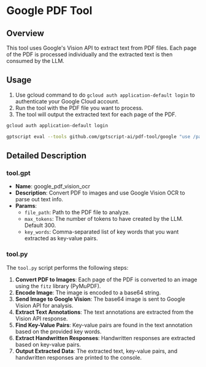 # Google PDF Tool

## Overview

This tool uses Google's Vision API to extract text from PDF files. Each page of the PDF is processed individually and the extracted text is then consumed by the LLM.

## Usage

1. Use gcloud command to do `gcloud auth application-default login` to authenticate your Google Cloud account.
1. Run the tool with the PDF file you want to process.
1. The tool will output the extracted text for each page of the PDF.

```sh
gcloud auth application-default login

gptscript eval --tools github.com/gptscript-ai/pdf-tool/google "use /path/to/pdf/file.pdf and report the contents of the file"
```

## Detailed Description

### tool.gpt

- **Name**: google_pdf_vision_ocr
- **Description**: Convert PDF to images and use Google Vision OCR to parse out text info.
- **Params**:
  - `file_path`: Path to the PDF file to analyze.
  - `max_tokens`: The number of tokens to have created by the LLM. Default 300.
  - `key_words`: Comma-separated list of key words that you want extracted as key-value pairs.

### tool.py

The `tool.py` script performs the following steps:

1. **Convert PDF to Images**: Each page of the PDF is converted to an image using the `fitz` library (PyMuPDF).
2. **Encode Image**: The image is encoded to a base64 string.
3. **Send Image to Google Vision**: The base64 image is sent to Google Vision API for analysis.
4. **Extract Text Annotations**: The text annotations are extracted from the Vision API response.
5. **Find Key-Value Pairs**: Key-value pairs are found in the text annotation based on the provided key words.
6. **Extract Handwritten Responses**: Handwritten responses are extracted based on key-value pairs.
7. **Output Extracted Data**: The extracted text, key-value pairs, and handwritten responses are printed to the console.
